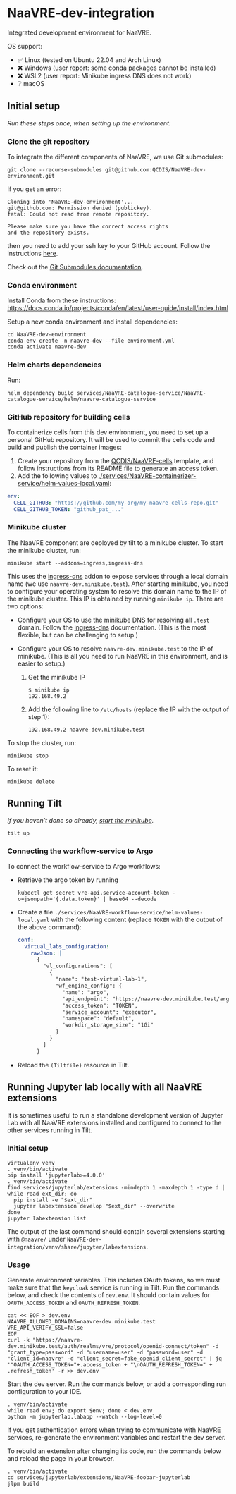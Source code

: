 # NaaVRE-dev-integration

Integrated development environment for NaaVRE.

OS support:

- ✅ Linux (tested on Ubuntu 22.04 and Arch Linux)
- ❌ Windows (user report: some conda packages cannot be installed)
- ❌ WSL2 (user report: Minikube ingress DNS does not work)
- ❔ macOS

## Initial setup

*Run these steps once, when setting up the environment.*

### Clone the git repository

To integrate the different components of NaaVRE, we use Git submodules:

```shell
git clone --recurse-submodules git@github.com:QCDIS/NaaVRE-dev-environment.git
```

If you get an error:

```
Cloning into 'NaaVRE-dev-environment'...
git@github.com: Permission denied (publickey).
fatal: Could not read from remote repository.

Please make sure you have the correct access rights
and the repository exists.
```

then you need to add your ssh key to your GitHub account. Follow the instructions [here](https://docs.github.com/en/github/authenticating-to-github/adding-a-new-ssh-key-to-your-github-account).

Check out the [Git Submodules documentation](https://git-scm.com/book/en/v2/Git-Tools-Submodules).

### Conda environment

Install Conda from these instructions: https://docs.conda.io/projects/conda/en/latest/user-guide/install/index.html

Setup a new conda environment and install dependencies:

```shell
cd NaaVRE-dev-environment
conda env create -n naavre-dev --file environment.yml
conda activate naavre-dev
```

### Helm charts dependencies

Run:

```shell
helm dependency build services/NaaVRE-catalogue-service/NaaVRE-catalogue-service/helm/naavre-catalogue-service
```

### GitHub repository for building cells

To containerize cells from this dev environment, you need to set up a personal GitHub repository. It will be used to commit the cells code and build and publish the container images:

1. Create your repository from the [QCDIS/NaaVRE-cells](https://github.com/QCDIS/NaaVRE-cells) template, and follow instructions from its README file to generate an access token.
2. Add the following values to [./services/NaaVRE-containerizer-service/helm-values-local.yaml](./services/NaaVRE-containerizer-service/helm-values-local.yaml):

```yaml
env:
  CELL_GITHUB: "https://github.com/my-org/my-naavre-cells-repo.git"
  CELL_GITHUB_TOKEN: "github_pat_..."
```

### Minikube cluster

The NaaVRE component are deployed by tilt to a minikube cluster. To start the minikube cluster, run:

```shell
minikube start --addons=ingress,ingress-dns
```

This uses the [ingress-dns](https://minikube.sigs.k8s.io/docs/handbook/addons/ingress-dns/) addon to expose services through a local domain name (we use `naavre-dev.minikube.test`).
After starting minikube, you need to configure your operating system to resolve this domain name to the IP of the minikube cluster. This IP is obtained by running `minikube ip`.
There are two options:
- Configure your OS to use the minikube DNS for resolving all `.test` domain. Follow the [ingress-dns](https://minikube.sigs.k8s.io/docs/handbook/addons/ingress-dns/) documentation. (This is the most flexible, but can be challenging to setup.)
- Configure your OS to resolve `naavre-dev.minikube.test` to the IP of minikube. (This is all you need to run NaaVRE in this environment, and is easier to setup.)

  1. Get the minikube IP
     ```console
     $ minikube ip
     192.168.49.2
     ```

  2. Add the following line to `/etc/hosts` (replace the IP with the output of step 1):
     ```
     192.168.49.2 naavre-dev.minikube.test
     ```

To stop the cluster, run:

```shell
minikube stop
```

To reset it:

```shell
minikube delete
```

## Running Tilt

*If you haven’t done so already, [start the minikube](#minikube-cluster).*

```shell
tilt up
```

### Connecting the workflow-service to Argo

To connect the workflow-service to Argo workflows:

- Retrieve the argo token by running
  ```shell
  kubectl get secret vre-api.service-account-token -o=jsonpath='{.data.token}' | base64 --decode
  ```
- Create a file `./services/NaaVRE-workflow-service/helm-values-local.yaml` with the following content (replace `TOKEN` with the output of the above command):
  ```yaml
  conf:
    virtual_labs_configuration:
      rawJson: |
        {
          "vl_configurations": [
            {
              "name": "test-virtual-lab-1",
              "wf_engine_config": {
                "name": "argo",
                "api_endpoint": "https://naavre-dev.minikube.test/argowf/",
                "access_token": "TOKEN",
                "service_account": "executor",
                "namespace": "default",
                "workdir_storage_size": "1Gi"
              }
            }
          ]
        }
  ```
- Reload the `(Tiltfile)` resource in Tilt.

## Running Jupyter lab locally with all NaaVRE extensions

It is sometimes useful to run a standalone development version of Jupyter Lab
with all NaaVRE extensions installed and configured to connect to the other
services running in Tilt.

### Initial setup

```shell
virtualenv venv
. venv/bin/activate
pip install 'jupyterlab>=4.0.0'
. venv/bin/activate
find services/jupyterlab/extensions -mindepth 1 -maxdepth 1 -type d | while read ext_dir; do
  pip install -e "$ext_dir"
  jupyter labextension develop "$ext_dir" --overwrite
done
jupyter labextension list
```

The output of the last command should contain several extensions starting with
`@naavre/` under `NaaVRE-dev-integration/venv/share/jupyter/labextensions`.

### Usage

Generate environment variables. This includes OAuth tokens, so we must make sure that the `keycloak` service is running in Tilt. Run the commands below, and check the contents of `dev.env`. It should contain values for `OAUTH_ACCESS_TOKEN` and `OAUTH_REFRESH_TOKEN`.

```shell
cat << EOF > dev.env
NAAVRE_ALLOWED_DOMAINS=naavre-dev.minikube.test
VRE_API_VERIFY_SSL=false
EOF
curl -k "https://naavre-dev.minikube.test/auth/realms/vre/protocol/openid-connect/token" -d "grant_type=password" -d "username=user" -d "password=user" -d "client_id=naavre" -d "client_secret=fake_openid_client_secret" | jq '"OAUTH_ACCESS_TOKEN="+.access_token + "\nOAUTH_REFRESH_TOKEN=" + .refresh_token' -r >> dev.env
```

Start the dev server. Run the commands below, or add a corresponding run configuration to your IDE.

```shell
. venv/bin/activate
while read env; do export $env; done < dev.env
python -m jupyterlab.labapp --watch --log-level=0
```

If you get authentication errors when trying to communicate with NaaVRE services, re-generate the environment variables and restart the dev server.

To rebuild an extension after changing its code, run the commands below and reload the page in your browser.

```shell
. venv/bin/activate
cd services/jupyterlab/extensions/NaaVRE-foobar-jupyterlab
jlpm build
```
